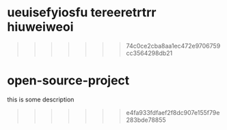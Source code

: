 ueuisefyiosfu
tereeretrtrr
hiuweiweoi
=======
>>>>>>> 74c0ce2cba8aa1ec472e9706759cc3564298db21
# open-source-project
this is some description
>>>>>>> e4fa933fdfaef2f8dc907e155f79e283bde78855
